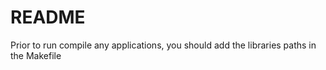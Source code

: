 README
======

Prior to run compile any applications, you should add the libraries paths in the Makefile
